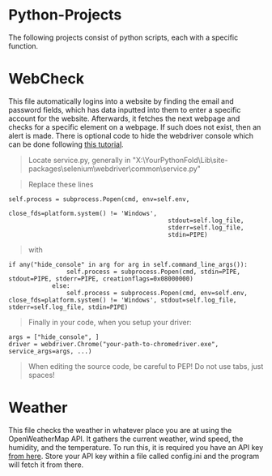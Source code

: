 # Python-Projects
The following projects consist of python scripts, each with a specific function.
# WebCheck
This file automatically logins into a website by finding the email and password fields, which has data inputted into them to enter a specific account for the website. Afterwards, it fetches the next webpage and checks for a specific element on a webpage. If such does not exist, then an alert is made. There is optional code to hide the webdriver console which can be done following [this tutorial](https://stackoverflow.com/a/48802883). 
> Locate service.py, generally in "X:\YourPythonFold\Lib\site-packages\selenium\webdriver\common\service.py"

> Replace these lines
```
self.process = subprocess.Popen(cmd, env=self.env,
                                            close_fds=platform.system() != 'Windows',
                                            stdout=self.log_file,
                                            stderr=self.log_file,
                                            stdin=PIPE)
```
> with 
```
if any("hide_console" in arg for arg in self.command_line_args()):
                self.process = subprocess.Popen(cmd, stdin=PIPE, stdout=PIPE, stderr=PIPE, creationflags=0x08000000)
            else:
                self.process = subprocess.Popen(cmd, env=self.env, close_fds=platform.system() != 'Windows', stdout=self.log_file, stderr=self.log_file, stdin=PIPE)
```
> Finally in your code, when you setup your driver:
```
args = ["hide_console", ]
driver = webdriver.Chrome("your-path-to-chromedriver.exe", service_args=args, ...)
```
> When editing the source code, be careful to PEP! Do not use tabs, just spaces!
# Weather
This file checks the weather in whatever place you are at using the OpenWeatherMap API. It gathers the current weather, wind speed, the humidity, and the temperature. To run this, it is required you have an API key [from here](https://openweathermap.org/price). Store your API key within a file called config.ini and the program will fetch it from there. 
